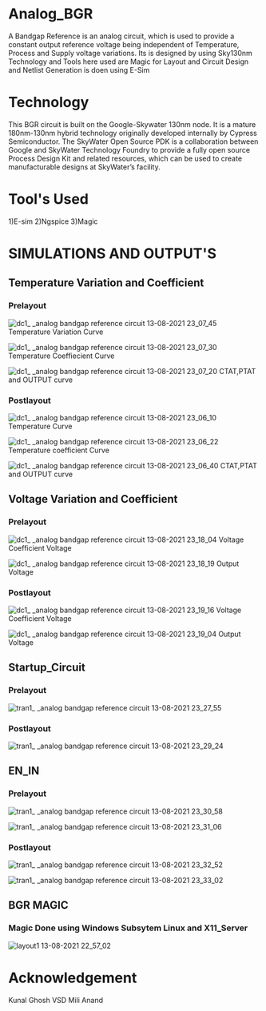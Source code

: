 # Analog_BGR
A Bandgap Reference is an analog circuit, which is used to provide a constant output reference voltage being independent of Temperature, Process and Supply voltage variations. 
Its is designed by using Sky130nm Technology and Tools here used are Magic for Layout and Circuit Design and Netlist Generation is doen using E-Sim
# Technology
This BGR circuit is built on the Google-Skywater 130nm node. It is a mature 180nm-130nm hybrid technology originally developed internally by Cypress Semiconductor. The SkyWater Open Source PDK is a collaboration between Google and SkyWater Technology Foundry to provide a fully open source Process Design Kit and related resources, which can be used to create manufacturable designs at SkyWater’s facility.
# Tool's Used

1)E-sim
2)Ngspice
3)Magic

# SIMULATIONS AND OUTPUT'S
## Temperature Variation and Coefficient
### Prelayout

![dc1_ _analog bandgap reference circuit   13-08-2021 23_07_45](https://user-images.githubusercontent.com/86368099/129398766-3e80d6e2-9ba8-496a-80a0-41f4d1cea7c7.png)
Temperature Variation Curve

![dc1_ _analog bandgap reference circuit   13-08-2021 23_07_30](https://user-images.githubusercontent.com/86368099/129398806-e6990bc2-4740-45a8-8ae7-2e2702b8de84.png)
Temperature Coeffiecient Curve

![dc1_ _analog bandgap reference circuit   13-08-2021 23_07_20](https://user-images.githubusercontent.com/86368099/129398844-f3d302d3-4b87-41a1-be85-483d87b76b4c.png)
CTAT,PTAT and OUTPUT curve

### Postlayout

![dc1_ _analog bandgap reference circuit   13-08-2021 23_06_10](https://user-images.githubusercontent.com/86368099/129398952-2892906f-ba53-4996-8b5d-c33af65e85d9.png)
Temperature Curve

![dc1_ _analog bandgap reference circuit   13-08-2021 23_06_22](https://user-images.githubusercontent.com/86368099/129398987-f07bc1dd-fa33-49fc-8be8-b7de18e51f11.png)
Temperature coefficient Curve

![dc1_ _analog bandgap reference circuit   13-08-2021 23_06_40](https://user-images.githubusercontent.com/86368099/129399036-bfa4e68e-aa69-4ffd-be18-281c191a2033.png)
CTAT,PTAT and OUTPUT curve

## Voltage Variation and Coefficient
### Prelayout

![dc1_ _analog bandgap reference circuit   13-08-2021 23_18_04](https://user-images.githubusercontent.com/86368099/129399459-976c7e0e-c75f-4469-85ed-fa6b3f4c4188.png)
Voltage Coefficient Voltage

![dc1_ _analog bandgap reference circuit   13-08-2021 23_18_19](https://user-images.githubusercontent.com/86368099/129399625-835632b3-7e6e-4696-87e7-1e161750ae0a.png)
Output Voltage

### Postlayout

![dc1_ _analog bandgap reference circuit   13-08-2021 23_19_16](https://user-images.githubusercontent.com/86368099/129399689-8499e55e-21b9-4472-99a1-0b73f8fb1c0f.png)
Voltage Coefficient Voltage

![dc1_ _analog bandgap reference circuit   13-08-2021 23_19_04](https://user-images.githubusercontent.com/86368099/129399715-04a738d4-46f2-4d7e-b861-69e6c3d9a2ff.png)
Output Voltage

## Startup_Circuit
### Prelayout
![tran1_ _analog bandgap reference circuit   13-08-2021 23_27_55](https://user-images.githubusercontent.com/86368099/129400225-dc28d700-adcf-47d7-84e4-d18cdee95fef.png)

### Postlayout
![tran1_ _analog bandgap reference circuit   13-08-2021 23_29_24](https://user-images.githubusercontent.com/86368099/129400388-d3044636-4a65-4f56-a9d3-d00a4d81e219.png)

## EN_IN
### Prelayout
![tran1_ _analog bandgap reference circuit   13-08-2021 23_30_58](https://user-images.githubusercontent.com/86368099/129400646-b8fbdba9-2235-4cc5-a0e3-593bcbd1fea0.png)

![tran1_ _analog bandgap reference circuit   13-08-2021 23_31_06](https://user-images.githubusercontent.com/86368099/129400571-36a05db7-f196-4a67-a05e-ee418f561732.png)

### Postlayout
![tran1_ _analog bandgap reference circuit   13-08-2021 23_32_52](https://user-images.githubusercontent.com/86368099/129400780-09794f27-685c-4679-8a49-ec1c3bdcdf8a.png)

![tran1_ _analog bandgap reference circuit   13-08-2021 23_33_02](https://user-images.githubusercontent.com/86368099/129400797-d12a22f3-4956-4ace-81bb-43292d31def4.png)

## BGR MAGIC
### Magic Done using Windows Subsytem Linux and X11_Server 

![layout1 13-08-2021 22_57_02](https://user-images.githubusercontent.com/86368099/129400020-070904ac-33a8-47a7-8e79-2640164f5565.png)

# Acknowledgement

Kunal Ghosh VSD
Mili Anand
